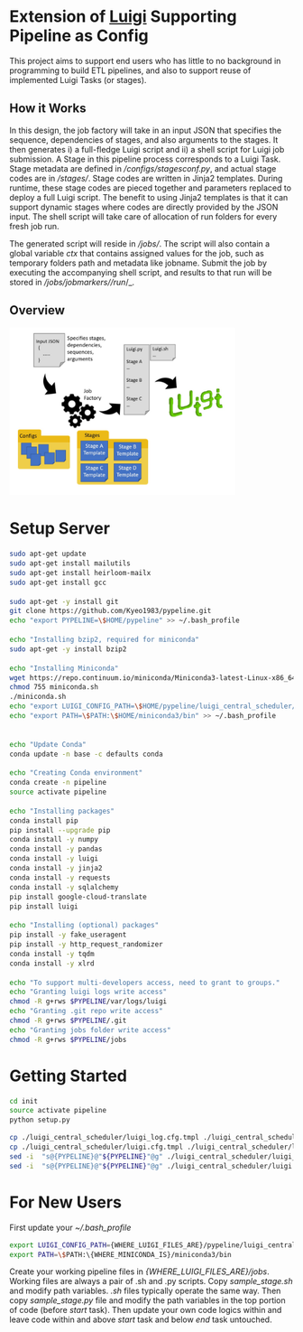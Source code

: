 Extension of [Luigi](https://github.com/spotify/luigi) Supporting Pipeline as Config
==================================
This project aims to support end users who has little to no background in programming to build ETL pipelines, and also to support reuse of implemented Luigi Tasks (or stages).


How it Works
----------------------------------
In this design, the job factory will take in an input JSON that specifies the sequence, dependencies of stages, and also arguments to the stages. It then generates i) a full-fledge Luigi script and ii) a shell script for Luigi job submission. A Stage in this pipeline process corresponds to a Luigi Task. Stage metadata are defined in _/configs/stagesconf.py_, and actual stage codes are in _/stages/_. Stage codes are written in Jinja2 templates. During runtime, these stage codes are pieced together and parameters replaced to deploy a full Luigi script. The benefit to using Jinja2 templates is that it can support dynamic stages where codes are directly provided by the JSON input. The shell script will take care of allocation of run folders for every fresh job run.

The generated script will reside in _/jobs/_. The script will also contain a global variable _ctx_ that contains assigned values for the job, such as temporary folders path and metadata like jobname. Submit the job by executing the accompanying shell script, and results to that run will be stored in _/jobs/jobmarkers/<jobname>/run_<yyyymmddhhmiss>/_.


Overview
----------------------------------
<img width="400px" src="https://raw.githubusercontent.com/Kyeo1983/Luigi_Pypeline/master/docs/diagram.jpg"/>

Setup Server
==================================

```bash
sudo apt-get update
sudo apt-get install mailutils
sudo apt-get install heirloom-mailx
sudo apt-get install gcc

sudo apt-get -y install git
git clone https://github.com/Kyeo1983/pypeline.git
echo "export PYPELINE=\$HOME/pypeline" >> ~/.bash_profile

echo "Installing bzip2, required for miniconda"
sudo apt-get -y install bzip2

echo "Installing Miniconda"
wget https://repo.continuum.io/miniconda/Miniconda3-latest-Linux-x86_64.sh -O ~/miniconda.sh
chmod 755 miniconda.sh
./miniconda.sh
echo "export LUIGI_CONFIG_PATH=\$HOME/pypeline/luigi_central_scheduler/luigi.cfg" >> ~/.bash_profile
echo "export PATH=\$PATH:\$HOME/miniconda3/bin" >> ~/.bash_profile


echo "Update Conda"
conda update -n base -c defaults conda

echo "Creating Conda environment"
conda create -n pipeline
source activate pipeline

echo "Installing packages"
conda install pip
pip install --upgrade pip
conda install -y numpy
conda install -y pandas
conda install -y luigi
conda install -y jinja2
conda install -y requests
conda install -y sqlalchemy
pip install google-cloud-translate
pip install luigi

echo "Installing (optional) packages"
pip install -y fake_useragent
pip install -y http_request_randomizer
conda install -y tqdm
conda install -y xlrd

echo "To support multi-developers access, need to grant to groups."
echo "Granting luigi logs write access"
chmod -R g+rws $PYPELINE/var/logs/luigi
echo "Granting .git repo write access"
chmod -R g+rws $PYPELINE/.git
echo "Granting jobs folder write access"
chmod -R g+rws $PYPELINE/jobs
```


Getting Started
==================================
```bash
cd init
source activate pipeline
python setup.py
```

```bash
cp ./luigi_central_scheduler/luigi_log.cfg.tmpl ./luigi_central_scheduler/luigi_log.cfg
cp ./luigi_central_scheduler/luigi.cfg.tmpl ./luigi_central_scheduler/luigi.cfg
sed -i  "s@{PYPELINE}@"${PYPELINE}"@g" ./luigi_central_scheduler/luigi_log.cfg
sed -i  "s@{PYPELINE}@"${PYPELINE}"@g" ./luigi_central_scheduler/luigi.cfg
```


For New Users
==================================
First update your _~/.bash_profile_
```bash
export LUIGI_CONFIG_PATH={WHERE_LUIGI_FILES_ARE}/pypeline/luigi_central_scheduler/luigi.cfg
export PATH=\$PATH:\{WHERE_MINICONDA_IS}/miniconda3/bin
```

Create your working pipeline files in _{WHERE_LUIGI_FILES_ARE}/jobs_.
Working files are always a pair of .sh and .py scripts.
Copy _sample_stage.sh_ and modify path variables. _.sh_ files typically operate the same way.
Then copy _sample_stage.py_ file and modify the path variables in the top portion of code (before _start_ task).
Then update your own code logics within and leave code within and above _start_ task and below _end_ task untouched.

